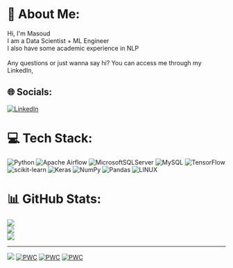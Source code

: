 # 💫 About Me:
Hi, I'm Masoud<br>I am a Data Scientist + ML Engineer<br>I also have some academic experience in NLP<br><br>Any questions or just wanna say hi? You can access me through my LinkedIn,


## 🌐 Socials:
[![LinkedIn](https://img.shields.io/badge/LinkedIn-%230077B5.svg?logo=linkedin&logoColor=white)](https://linkedin.com/in/https://www.linkedin.com/in/masoud-akbari/) 

# 💻 Tech Stack:
![Python](https://img.shields.io/badge/python-3670A0?style=for-the-badge&logo=python&logoColor=ffdd54) ![Apache Airflow](https://img.shields.io/badge/Apache%20Airflow-017CEE?style=for-the-badge&logo=Apache%20Airflow&logoColor=white) ![MicrosoftSQLServer](https://img.shields.io/badge/Microsoft%20SQL%20Sever-CC2927?style=for-the-badge&logo=microsoft%20sql%20server&logoColor=white) ![MySQL](https://img.shields.io/badge/mysql-%2300f.svg?style=for-the-badge&logo=mysql&logoColor=white) ![TensorFlow](https://img.shields.io/badge/TensorFlow-%23FF6F00.svg?style=for-the-badge&logo=TensorFlow&logoColor=white) ![scikit-learn](https://img.shields.io/badge/scikit--learn-%23F7931E.svg?style=for-the-badge&logo=scikit-learn&logoColor=white) ![Keras](https://img.shields.io/badge/Keras-%23D00000.svg?style=for-the-badge&logo=Keras&logoColor=white) ![NumPy](https://img.shields.io/badge/numpy-%23013243.svg?style=for-the-badge&logo=numpy&logoColor=white) ![Pandas](https://img.shields.io/badge/pandas-%23150458.svg?style=for-the-badge&logo=pandas&logoColor=white) ![LINUX](https://img.shields.io/badge/Linux-FCC624?style=for-the-badge&logo=linux&logoColor=black)
# 📊 GitHub Stats:
![](https://github-readme-stats.vercel.app/api?username=makbari1997&theme=dark&hide_border=false&include_all_commits=true&count_private=false)<br/>
![](https://github-readme-streak-stats.herokuapp.com/?user=makbari1997&theme=dark&hide_border=false)<br/>
![](https://github-readme-stats.vercel.app/api/top-langs/?username=makbari1997&theme=dark&hide_border=false&include_all_commits=true&count_private=false&layout=compact)

---
[![](https://visitcount.itsvg.in/api?id=makbari1997&icon=0&color=0)](https://visitcount.itsvg.in)
[![PWC](https://img.shields.io/endpoint.svg?url=https://paperswithcode.com/badge/a-hybrid-architecture-for-out-of-domain/out-of-distribution-ood-detection-on-atis)](https://paperswithcode.com/sota/out-of-distribution-ood-detection-on-atis?p=a-hybrid-architecture-for-out-of-domain)
[![PWC](https://img.shields.io/endpoint.svg?url=https://paperswithcode.com/badge/a-hybrid-architecture-for-out-of-domain/out-of-distribution-ood-detection-on-persian)](https://paperswithcode.com/sota/out-of-distribution-ood-detection-on-persian?p=a-hybrid-architecture-for-out-of-domain)
[![PWC](https://img.shields.io/endpoint.svg?url=https://paperswithcode.com/badge/a-hybrid-architecture-for-out-of-domain/out-of-distribution-ood-detection-on-snips)](https://paperswithcode.com/sota/out-of-distribution-ood-detection-on-snips?p=a-hybrid-architecture-for-out-of-domain)

<!-- Proudly created with GPRM ( https://gprm.itsvg.in ) -->
